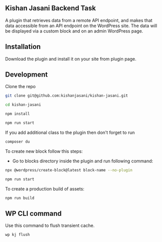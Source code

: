 ## Kishan Jasani Backend Task

A plugin that retrieves data from a remote API endpoint, and makes that data accessible from an API endpoint on the WordPress site. The data will be displayed via a custom block and on an admin WordPress page.

## Installation

Download the plugin and install it on your site from plugin page.

## Development

Clone the repo

``` bash
git clone git@github.com:kishanjasani/kishan-jasani.git

cd kishan-jasani

npm install

npm run start
```

If you add additional class to the plugin then don't forget to run
```bash
composer du
```

To create new block follow this steps:
- Go to blocks directory inside the plugin and run following command:

```bash
npx @wordpress/create-block@latest block-name --no-plugin

npm run start
```

To create a production build of assets:

```bash
npm run build
```

## WP CLI command

Use this command to flush transient cache.

```bash
wp kj flush
```
